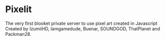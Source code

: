 # Pixelit

The very first blooket private server to use pixel art created in Javascript
Created by IzumiiHD, Iamgamedude, Buenar, SOUNDGOD, ThatPlanet and Packman28.

